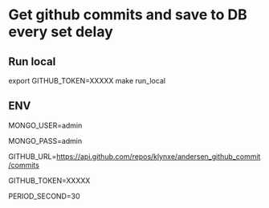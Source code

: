 # Get github commits and save to DB every set delay
## Run local
export GITHUB_TOKEN=XXXXX
make run_local


## ENV
MONGO_USER=admin

MONGO_PASS=admin

GITHUB_URL=https://api.github.com/repos/klynxe/andersen_github_commit/commits

GITHUB_TOKEN=XXXXX

PERIOD_SECOND=30